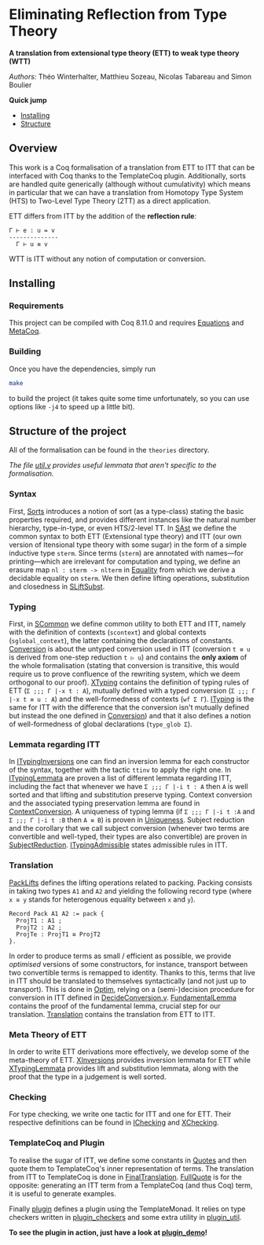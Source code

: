 # Eliminating Reflection from Type Theory
**A translation from extensional type theory (ETT) to weak type theory (WTT)**

*Authors:* Théo Winterhalter, Matthieu Sozeau, Nicolas Tabareau and Simon Boulier

**Quick jump**
- [Installing](#installing)
- [Structure](#structure-of-the-project)

## Overview

This work is a Coq formalisation of a translation from ETT to ITT that can
be interfaced with Coq thanks to the TemplateCoq plugin.
Additionally, sorts are handled quite generically (although without
cumulativity) which means in particular that we can have a translation from
Homotopy Type System (HTS) to Two-Level Type Theory (2TT) as a direct
application.

ETT differs from ITT by the addition of the **reflection rule**:
```
Γ ⊢ e : u = v
--------------
  Γ ⊢ u ≡ v
```

WTT is ITT without any notion of computation or conversion.

## Installing

### Requirements

This project can be compiled with Coq 8.11.0 and requires
[Equations](http://mattam82.github.io/Coq-Equations/)
and [MetaCoq](https://github.com/MetaCoq/metacoq).

### Building

Once you have the dependencies, simply run
```bash
make
```
to build the project (it takes quite some time unfortunately, so you
can use options like `-j4` to speed up a little bit).


## Structure of the project

All of the formalisation can be found in the `theories` directory.

*The file [util.v](theories/util.v)
provides useful lemmata that aren't specific to the formalisation.*

### Syntax

First, [Sorts](theories/Sorts.v) introduces a notion of sort (as a type-class)
stating the basic properties required, and provides different instances
like the natural number hierarchy, type-in-type, or even HTS/2-level TT.
In [SAst](SAst.v) we define the common syntax to both ETT (Extensional type
theory) and ITT (our own version of Itensional type theory with some sugar) in
the form of a simple inductive type `sterm`.
Since terms (`sterm`) are annotated with names—for printing—which are
irrelevant for computation and typing, we define an erasure map
`nl : sterm -> nlterm` in [Equality](theories/Equality.v) from which we derive
a decidable equality on `sterm`.
We then define lifting operations, substitution and closedness in
[SLiftSubst](SLiftSubst.v).

### Typing

First, in [SCommon](theories/SCommon.v) we define common utility to both ETT and
ITT, namely with the definition of contexts (`scontext`) and global
contexts (`sglobal_context`), the latter containing the declarations of
constants.
[Conversion](theories/Conversion.v) is about the untyped conversion used in ITT
(conversion `t ≡ u` is derived from one-step reduction `t ▷ u`) and contains
the **only axiom** of the whole formalisation (stating that conversion
is transitive, this would require us to prove confluence of the
rewriting system, which we deem orthogonal to our proof).
[XTyping](theories/XTyping.v) contains the definition of typing rules of ETT
(`Σ ;;; Γ |-x t : A`), mutually defined with a typed conversion
(`Σ ;;; Γ |-x t ≡ u : A`) and the well-formedness of contexts (`wf Σ Γ`).
[ITyping](theories/ITyping.v) is the same for ITT with the difference that the
conversion isn't mutually defined but instead the one defined in
[Conversion](theories/Conversion.v)) and that it also defines a notion of
well-formedness of global declarations (`type_glob Σ`).

### Lemmata regarding ITT

In [ITypingInversions](theories/ITypingInversions.v) one can find an inversion
lemma for each constructor of the syntax, together with the tactic `ttinv` to
apply the right one.
In [ITypingLemmata](theories/ITypingLemmata.v) are proven a list of different
lemmata regarding ITT, including the fact that whenever we have
`Σ ;;; Γ |-i t : A` then `A` is well sorted and that lifting and substitution
preserve typing.
Context conversion and the associated typing preservation lemma are found in
[ContextConversion](theories/ContextConversion.v).
A uniqueness of typing lemma (if `Σ ;;; Γ |-i t :A` and `Σ ;;; Γ |-i t :B` then
`A ≡ B`) is proven in [Uniqueness](theories/Uniqueness.v).
Subject reduction and the corollary that we call subject conversion
(whenever two terms are convertible and well-typed, their types are also
convertible) are proven in [SubjectReduction](theories/SubjectReduction.v).
[ITypingAdmissible](theories/ITypingAdmissible.v) states admissible rules in
ITT.

### Translation

[PackLifts](PackLifts.v) defines the lifting operations related to packing.
Packing consists in taking two types `A1` and `A2` and yielding the following
record type (where `x ≅ y` stands for heterogenous equality between `x` and
`y`).
```coq
Record Pack A1 A2 := pack {
  ProjT1 : A1 ;
  ProjT2 : A2 ;
  ProjTe : ProjT1 ≅ ProjT2
}.
```
In order to produce terms as small / efficient as possible, we provide
*optimised* versions of some constructors, for instance, transport
between two convertible terms is remapped to identity. Thanks to this, terms
that live in ITT should be translated to themselves syntactically (and not just
up to transport).
This is done in [Optim](theories/Optim.v), relying on a (semi-)decision
procedure for conversion in ITT defined in
[DecideConversion.v](theories/DecideConversion.v).
[FundamentalLemma](theories/FundamentalLemma.v) contains the proof of the
fundamental lemma, crucial step for our translation.
[Translation](theories/Translation.v) contains the translation from ETT to ITT.

### Meta Theory of ETT

In order to write ETT derivations more effectively, we develop some of the
meta-theory of ETT. [XInversions](theories/XInversions.v) provides inversion
lemmata for ETT while [XTypingLemmata](theories/XTypingLemmata.v) provides lift
and substitution lemmata, along with the proof that the type in a judgement is
well sorted.

### Checking

For type checking, we write one tactic for ITT and one for ETT.
Their respective definitions can be found in
[IChecking](theories/IChecking.v) and [XChecking](theories/XChecking.v).

### TemplateCoq and Plugin

To realise the sugar of ITT, we define some constants in
[Quotes](theories/Quotes.v) and then quote them to TemplateCoq's inner
representation of terms.
The translation from ITT to TemplateCoq is done in
[FinalTranslation](theories/FinalTranslation.v).
[FullQuote](theories/FullQuote.v) is for the opposite: generating an ITT term
from a TemplateCoq (and thus Coq) term, it is useful to generate examples.

Finally [plugin](theories/plugin.v) defines a plugin using the TemplateMonad.
It relies on type checkers written in [plugin_checkers](theories/checker.v)
and some extra utility in [plugin_util](theories/util.v).

**To see the plugin in action, just have a look at [plugin_demo](theories/plugin_demo.v)!**

